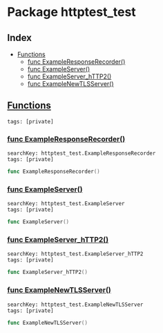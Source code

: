 # Package httptest_test

## Index

* [Functions](#func)
    * [func ExampleResponseRecorder()](#ExampleResponseRecorder)
    * [func ExampleServer()](#ExampleServer)
    * [func ExampleServer_hTTP2()](#ExampleServer_hTTP2)
    * [func ExampleNewTLSServer()](#ExampleNewTLSServer)


## <a id="func" href="#func">Functions</a>

```
tags: [private]
```

### <a id="ExampleResponseRecorder" href="#ExampleResponseRecorder">func ExampleResponseRecorder()</a>

```
searchKey: httptest_test.ExampleResponseRecorder
tags: [private]
```

```Go
func ExampleResponseRecorder()
```

### <a id="ExampleServer" href="#ExampleServer">func ExampleServer()</a>

```
searchKey: httptest_test.ExampleServer
tags: [private]
```

```Go
func ExampleServer()
```

### <a id="ExampleServer_hTTP2" href="#ExampleServer_hTTP2">func ExampleServer_hTTP2()</a>

```
searchKey: httptest_test.ExampleServer_hTTP2
tags: [private]
```

```Go
func ExampleServer_hTTP2()
```

### <a id="ExampleNewTLSServer" href="#ExampleNewTLSServer">func ExampleNewTLSServer()</a>

```
searchKey: httptest_test.ExampleNewTLSServer
tags: [private]
```

```Go
func ExampleNewTLSServer()
```

